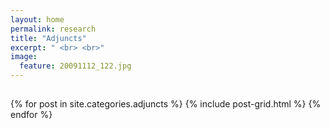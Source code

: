 ```yaml
---
layout: home
permalink: research
title: "Adjuncts"
excerpt: " <br> <br>"
image:
  feature: 20091112_122.jpg
---
```

<h2 class="post-title"> </h2>
<div class="tiles">
{% for post in site.categories.adjuncts %}
	{% include post-grid.html %}
{% endfor %}
</div><!-- /.tiles -->
